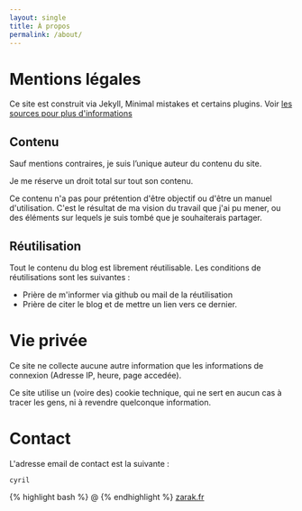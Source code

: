 ```yaml
---
layout: single
title: À propos
permalink: /about/
---
```


# Mentions légales

Ce site est construit via Jekyll, Minimal mistakes et certains plugins.
Voir [les sources pour plus d'informations](https://github.com/fayak/zarakfr)

## Contenu

Sauf mentions contraires, je suis l’unique auteur du contenu du site.

Je me réserve un droit total sur tout son contenu.

Ce contenu n'a pas pour prétention d'être objectif ou d'être un manuel d'utilisation.
C'est le résultat de ma vision du travail que j'ai pu mener, ou des éléments sur
lequels je suis tombé que je souhaiterais partager.

## Réutilisation

Tout le contenu du blog est librement réutilisable. Les conditions de réutilisations sont les suivantes :
- Prière de m'informer via github ou mail de la réutilisation
- Prière de citer le blog et de mettre un lien vers ce dernier.

# Vie privée

Ce site ne collecte aucune autre information que les informations de connexion
(Adresse IP, heure, page accedée).

Ce site utilise un (voire des) cookie technique, qui ne sert en aucun cas à
tracer les gens, ni à revendre quelconque information.

# Contact

L'adresse email de contact est la suivante :

`cyril`

{% highlight bash %}
@
{% endhighlight %}
[zarak.fr](https://zarak.fr)
